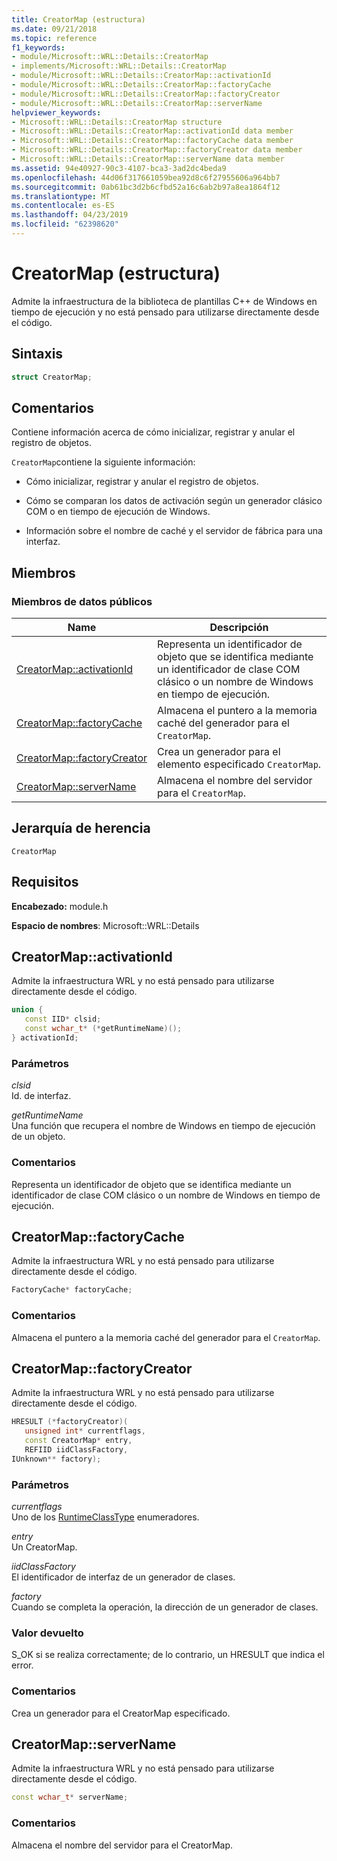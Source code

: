 ```yaml
---
title: CreatorMap (estructura)
ms.date: 09/21/2018
ms.topic: reference
f1_keywords:
- module/Microsoft::WRL::Details::CreatorMap
- implements/Microsoft::WRL::Details::CreatorMap
- module/Microsoft::WRL::Details::CreatorMap::activationId
- module/Microsoft::WRL::Details::CreatorMap::factoryCache
- module/Microsoft::WRL::Details::CreatorMap::factoryCreator
- module/Microsoft::WRL::Details::CreatorMap::serverName
helpviewer_keywords:
- Microsoft::WRL::Details::CreatorMap structure
- Microsoft::WRL::Details::CreatorMap::activationId data member
- Microsoft::WRL::Details::CreatorMap::factoryCache data member
- Microsoft::WRL::Details::CreatorMap::factoryCreator data member
- Microsoft::WRL::Details::CreatorMap::serverName data member
ms.assetid: 94e40927-90c3-4107-bca3-3ad2dc4beda9
ms.openlocfilehash: 44d06f317661059bea92d8c6f27955606a964bb7
ms.sourcegitcommit: 0ab61bc3d2b6cfbd52a16c6ab2b97a8ea1864f12
ms.translationtype: MT
ms.contentlocale: es-ES
ms.lasthandoff: 04/23/2019
ms.locfileid: "62398620"
---
```

# <a name="creatormap-structure"></a>CreatorMap (estructura)

Admite la infraestructura de la biblioteca de plantillas C++ de Windows en tiempo de ejecución y no está pensado para utilizarse directamente desde el código.

## <a name="syntax"></a>Sintaxis

```cpp
struct CreatorMap;
```

## <a name="remarks"></a>Comentarios

Contiene información acerca de cómo inicializar, registrar y anular el registro de objetos.

`CreatorMap`contiene la siguiente información:

- Cómo inicializar, registrar y anular el registro de objetos.

- Cómo se comparan los datos de activación según un generador clásico COM o en tiempo de ejecución de Windows.

- Información sobre el nombre de caché y el servidor de fábrica para una interfaz.

## <a name="members"></a>Miembros

### <a name="public-data-members"></a>Miembros de datos públicos

Name                                          | Descripción
--------------------------------------------- | ------------------------------------------------------------------------------------------------------
[CreatorMap::activationId](#activationid)     | Representa un identificador de objeto que se identifica mediante un identificador de clase COM clásico o un nombre de Windows en tiempo de ejecución.
[CreatorMap::factoryCache](#factorycache)     | Almacena el puntero a la memoria caché del generador para el `CreatorMap`.
[CreatorMap::factoryCreator](#factorycreator) | Crea un generador para el elemento especificado `CreatorMap`.
[CreatorMap::serverName](#servername)         | Almacena el nombre del servidor para el `CreatorMap`.

## <a name="inheritance-hierarchy"></a>Jerarquía de herencia

`CreatorMap`

## <a name="requirements"></a>Requisitos

**Encabezado:** module.h

**Espacio de nombres**: Microsoft::WRL::Details

## <a name="activationid"></a>CreatorMap::activationId

Admite la infraestructura WRL y no está pensado para utilizarse directamente desde el código.

```cpp
union {
   const IID* clsid;
   const wchar_t* (*getRuntimeName)();
} activationId;
```

### <a name="parameters"></a>Parámetros

*clsid*<br/>
Id. de interfaz.

*getRuntimeName*<br/>
Una función que recupera el nombre de Windows en tiempo de ejecución de un objeto.

### <a name="remarks"></a>Comentarios

Representa un identificador de objeto que se identifica mediante un identificador de clase COM clásico o un nombre de Windows en tiempo de ejecución.

## <a name="factorycache"></a>CreatorMap::factoryCache

Admite la infraestructura WRL y no está pensado para utilizarse directamente desde el código.

```cpp
FactoryCache* factoryCache;
```

### <a name="remarks"></a>Comentarios

Almacena el puntero a la memoria caché del generador para el `CreatorMap`.

## <a name="factorycreator"></a>CreatorMap::factoryCreator

Admite la infraestructura WRL y no está pensado para utilizarse directamente desde el código.

```cpp
HRESULT (*factoryCreator)(
   unsigned int* currentflags,
   const CreatorMap* entry,
   REFIID iidClassFactory,
IUnknown** factory);
```

### <a name="parameters"></a>Parámetros

*currentflags*<br/>
Uno de los [RuntimeClassType](runtimeclasstype-enumeration.md) enumeradores.

*entry*<br/>
Un CreatorMap.

*iidClassFactory*<br/>
El identificador de interfaz de un generador de clases.

*factory*<br/>
Cuando se completa la operación, la dirección de un generador de clases.

### <a name="return-value"></a>Valor devuelto

S_OK si se realiza correctamente; de lo contrario, un HRESULT que indica el error.

### <a name="remarks"></a>Comentarios

Crea un generador para el CreatorMap especificado.

## <a name="servername"></a>CreatorMap::serverName

Admite la infraestructura WRL y no está pensado para utilizarse directamente desde el código.

```cpp
const wchar_t* serverName;
```

### <a name="remarks"></a>Comentarios

Almacena el nombre del servidor para el CreatorMap.
